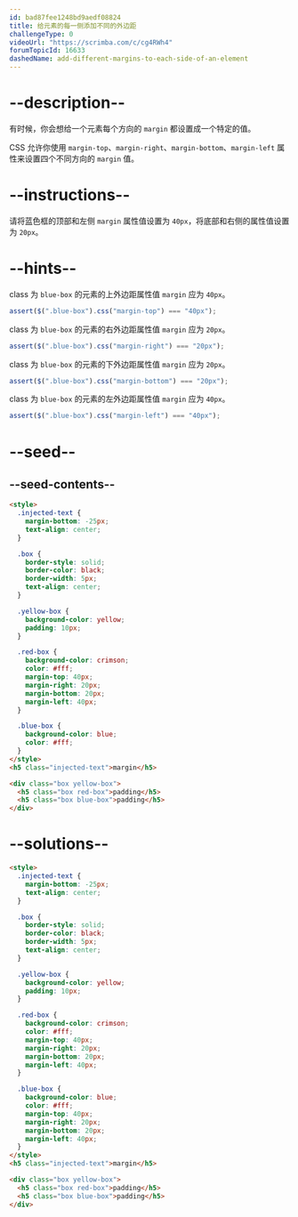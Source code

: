 ```yaml
---
id: bad87fee1248bd9aedf08824
title: 给元素的每一侧添加不同的外边距
challengeType: 0
videoUrl: "https://scrimba.com/c/cg4RWh4"
forumTopicId: 16633
dashedName: add-different-margins-to-each-side-of-an-element
---
```


# --description--

有时候，你会想给一个元素每个方向的 `margin` 都设置成一个特定的值。

CSS 允许你使用 `margin-top`、`margin-right`、`margin-bottom`、`margin-left` 属性来设置四个不同方向的 `margin` 值。

# --instructions--

请将蓝色框的顶部和左侧 `margin` 属性值设置为 `40px`，将底部和右侧的属性值设置为 `20px`。

# --hints--

class 为 `blue-box` 的元素的上外边距属性值 `margin` 应为 `40px`。

```js
assert($(".blue-box").css("margin-top") === "40px");
```

class 为 `blue-box` 的元素的右外边距属性值 `margin` 应为 `20px`。

```js
assert($(".blue-box").css("margin-right") === "20px");
```

class 为 `blue-box` 的元素的下外边距属性值 `margin` 应为 `20px`。

```js
assert($(".blue-box").css("margin-bottom") === "20px");
```

class 为 `blue-box` 的元素的左外边距属性值 `margin` 应为 `40px`。

```js
assert($(".blue-box").css("margin-left") === "40px");
```

# --seed--

## --seed-contents--

```html
<style>
  .injected-text {
    margin-bottom: -25px;
    text-align: center;
  }

  .box {
    border-style: solid;
    border-color: black;
    border-width: 5px;
    text-align: center;
  }

  .yellow-box {
    background-color: yellow;
    padding: 10px;
  }

  .red-box {
    background-color: crimson;
    color: #fff;
    margin-top: 40px;
    margin-right: 20px;
    margin-bottom: 20px;
    margin-left: 40px;
  }

  .blue-box {
    background-color: blue;
    color: #fff;
  }
</style>
<h5 class="injected-text">margin</h5>

<div class="box yellow-box">
  <h5 class="box red-box">padding</h5>
  <h5 class="box blue-box">padding</h5>
</div>
```

# --solutions--

```html
<style>
  .injected-text {
    margin-bottom: -25px;
    text-align: center;
  }

  .box {
    border-style: solid;
    border-color: black;
    border-width: 5px;
    text-align: center;
  }

  .yellow-box {
    background-color: yellow;
    padding: 10px;
  }

  .red-box {
    background-color: crimson;
    color: #fff;
    margin-top: 40px;
    margin-right: 20px;
    margin-bottom: 20px;
    margin-left: 40px;
  }

  .blue-box {
    background-color: blue;
    color: #fff;
    margin-top: 40px;
    margin-right: 20px;
    margin-bottom: 20px;
    margin-left: 40px;
  }
</style>
<h5 class="injected-text">margin</h5>

<div class="box yellow-box">
  <h5 class="box red-box">padding</h5>
  <h5 class="box blue-box">padding</h5>
</div>
```

